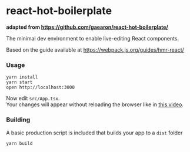 react-hot-boilerplate
=====================

**adapted from https://github.com/gaearon/react-hot-boilerplate/**

The minimal dev environment to enable live-editing React components.

Based on the guide available at https://webpack.js.org/guides/hmr-react/

### Usage

```
yarn install
yarn start
open http://localhost:3000
```

Now edit `src/App.tsx`.  
Your changes will appear without reloading the browser like in [this video](http://vimeo.com/100010922).

### Building

A basic production script is included that builds your app to a `dist` folder

```
yarn build
```
